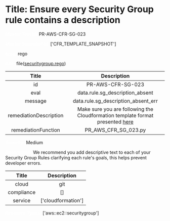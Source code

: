 



# Title: Ensure every Security Group rule contains a description


***<font color="white">Master Test Id:</font>*** PR-AWS-CFR-SG-023

***<font color="white">Master Snapshot Id:</font>*** ['CFR_TEMPLATE_SNAPSHOT']

***<font color="white">type:</font>*** rego

***<font color="white">rule:</font>*** file([securitygroup.rego])  
  
  
  
  

|Title|Description|
| :---: | :---: |
|id|PR-AWS-CFR-SG-023|
|eval|data.rule.sg_description_absent|
|message|data.rule.sg_description_absent_err|
|remediationDescription|Make sure you are following the Cloudformation template format presented <a href='https://docs.aws.amazon.com/AWSCloudFormation/latest/UserGuide/aws-properties-ec2-security-group-rule-1.html#cfn-ec2-security-group-rule-description' target='_blank'>here</a>|
|remediationFunction|PR_AWS_CFR_SG_023.py|


***<font color="white">Severity:</font>*** Medium

***<font color="white">Description:</font>*** We recommend you add descriptive text to each of your Security Group Rules clarifying each rule's goals, this helps prevent developer errors.  
  
  

|Title|Description|
| :---: | :---: |
|cloud|git|
|compliance|[]|
|service|['cloudformation']|


***<font color="white">Resource Types:</font>*** ['aws::ec2::securitygroup']


[securitygroup.rego]: https://github.com/prancer-io/prancer-compliance-test/tree/master/aws/iac/securitygroup.rego
